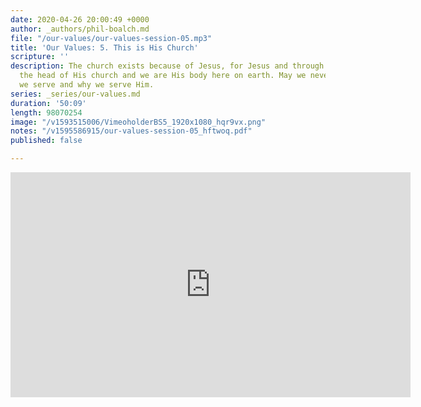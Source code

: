 ```yaml
---
date: 2020-04-26 20:00:49 +0000
author: _authors/phil-boalch.md
file: "/our-values/our-values-session-05.mp3"
title: 'Our Values: 5. This is His Church'
scripture: ''
description: The church exists because of Jesus, for Jesus and through Jesus. He is
  the head of His church and we are His body here on earth. May we never forget who
  we serve and why we serve Him.
series: _series/our-values.md
duration: '50:09'
length: 98070254
image: "/v1593515006/VimeoholderBS5_1920x1080_hqr9vx.png"
notes: "/v1595586915/our-values-session-05_hftwoq.pdf"
published: false

---
```

 <iframe src="https://player.vimeo.com/video/431754562" width="640" height="360" frameborder="0" allow="autoplay; fullscreen" allowfullscreen></iframe>